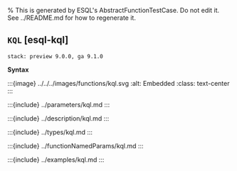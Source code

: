% This is generated by ESQL's AbstractFunctionTestCase. Do not edit it. See ../README.md for how to regenerate it.

## `KQL` [esql-kql]
```{applies_to}
stack: preview 9.0.0, ga 9.1.0
```

**Syntax**

:::{image} ../../../images/functions/kql.svg
:alt: Embedded
:class: text-center
:::


:::{include} ../parameters/kql.md
:::

:::{include} ../description/kql.md
:::

:::{include} ../types/kql.md
:::

:::{include} ../functionNamedParams/kql.md
:::

:::{include} ../examples/kql.md
:::

